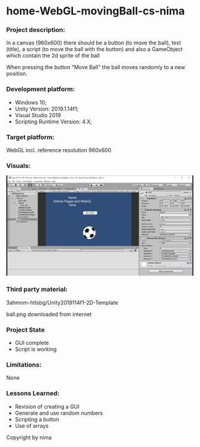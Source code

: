 # home-WebGL-movingBall-cs-nima

### Project description: 

In a canvas (960x600) there should be a button (to move the ball), text (title), a script (to move the ball with the button) and also a GameObject which contain the 2d sprite of the ball

When pressing the button "Move Ball" the ball moves randomly to a new position. 


### Development platform: 
* Windows 10; 
* Unity Version: 2019.1.14f1; 
* Visual Studio 2019
* Scripting Runtime Version: 4.X;

### Target platform: 
WebGL incl. reference resolution 960x600 

### Visuals: 
<div>
<img src = "./Screenshots/movingBall-nima.JPG" width = "500">
</div>


### Third party material: 

3ahmnm-htlsbg/Unity2019114f1-2D-Template

ball.png downloaded from internet

### Project State

* GUI complete
* Script is working

### Limitations: 
None

### Lessons Learned: 

* Revision of creating a GUI
* Generate and use random numbers
* Scripting a button
* Use of arrays


Copyright by nima
